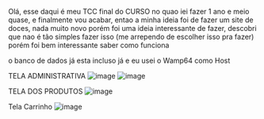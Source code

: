 Olá, esse daqui é meu TCC final do CURSO no quao iei fazer 1 ano e meio quase, e finalmente vou acabar, entao a minha ideia foi de fazer um site de doces, nada muito novo
porém foi uma ideia interessante de fazer, descobri que nao é tão simples fazer isso (me arrependo de escolher isso pra fazer) porém foi bem interessante saber como funciona 

o banco de dados já esta incluso já e eu usei o Wamp64 como Host

TELA ADMINISTRATIVA
![image](https://github.com/BrunoLCLopes/Tcc-Loja-Doces/assets/160807716/710c0701-886b-4732-9538-c5dfeab7a8bb)
![image](https://github.com/BrunoLCLopes/Tcc-Loja-Doces/assets/160807716/27755b17-a39b-4176-8a1d-38ed646e2124)

TELA DOS PRODUTOS
![image](https://github.com/BrunoLCLopes/Tcc-Loja-Doces/assets/160807716/2588b278-571e-47a1-9ddc-924988184681)

Tela Carrinho
![image](https://github.com/BrunoLCLopes/Tcc-Loja-Doces/assets/160807716/737cd306-6283-42d6-ab9d-13cb59b0b5bd)

